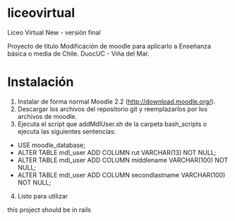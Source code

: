 liceovirtual
===============

Liceo Virtual New - versión final

Proyecto de título
Modificación de moodle para aplicarlo a Enseñanza básica o media de Chile.
DuocUC - Viña del Mar.

Instalación
===========

1. Instalar de forma normal Moodle 2.2 (http://download.moodle.org/).
2. Descargar los archivos del repositorio git y reemplazarlos por los archivos de moodle.
3. Ejecuta el script que addMdlUser.sh de la carpeta bash_scripts o ejecuta las siguientes sentencias:
  * USE moodle_database;
  * ALTER TABLE mdl_user ADD COLUMN rut VARCHAR(13) NOT NULL;
  * ALTER TABLE mdl_user ADD COLUMN middlename VARCHAR(100) NOT NULL;
  * ALTER TABLE mdl_user ADD COLUMN secondlastname VARCHAR(100) NOT NULL;
4. Listo para utilizar


this project should be in rails

